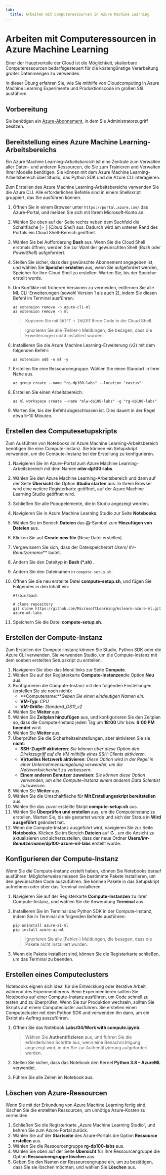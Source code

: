 ```yaml
---
lab:
  title: Arbeiten mit Computeressourcen in Azure Machine Learning
---
```


# Arbeiten mit Computeressourcen in Azure Machine Learning

Einer der Hauptvorteile der Cloud ist die Möglichkeit, skalierbare Computeressourcen bedarfsgesteuert für die kostengünstige Verarbeitung großer Datenmengen zu verwenden.

In dieser Übung erfahren Sie, wie Sie mithilfe von Cloudcomputing in Azure Machine Learning Experimente und Produktionscode im großen Stil ausführen.

## Vorbereitung

Sie benötigen ein [Azure-Abonnement](https://azure.microsoft.com/free?azure-portal=true), in dem Sie Administratorzugriff besitzen.

## Bereitstellung eines Azure Machine Learning-Arbeitsbereichs

Ein Azure Machine Learning-*Arbeitsbereich* ist eine Zentrale zum Verwalten aller Daten- und anderen Ressourcen, die Sie zum Trainieren und Verwalten Ihrer Modelle benötigen. Sie können mit dem Azure Machine Learning-Arbeitsbereich über Studio, das Python SDK und die Azure CLI interagieren.

Zum Erstellen des Azure Machine Learning-Arbeitsbereichs verwenden Sie die Azure CLI. Alle erforderlichen Befehle sind in einem Shellskript gruppiert, das Sie ausführen können.

1. Öffnen Sie in einem Browser unter `https://portal.azure.com/` das Azure-Portal, und melden Sie sich mit Ihrem Microsoft-Konto an.
1. Wählen Sie oben auf der Seite rechts neben dem Suchfeld die Schaltfläche \[>_] (*Cloud Shell*) aus. Dadurch wird am unteren Rand des Portals ein Cloud Shell-Bereich geöffnet.
1. Wählen Sie bei Aufforderung **Bash** aus. Wenn Sie die Cloud Shell erstmals öffnen, werden Sie zur Wahl der gewünschten Shell (*Bash* oder *PowerShell*) aufgefordert.
1. Stellen Sie sicher, dass das gewünschte Abonnement angegeben ist, und wählen Sie **Speicher erstellen** aus, wenn Sie aufgefordert werden, Speicher für Ihre Cloud Shell zu erstellen. Warten Sie, bis der Speicher erstellt wurde.
1. Um Konflikte mit früheren Versionen zu vermeiden, entfernen Sie alle ML CLI-Erweiterungen (sowohl Version 1 als auch 2), indem Sie diesen Befehl im Terminal ausführen:

    ```azurecli
    az extension remove -n azure-cli-ml
    az extension remove -n ml
    ```

    > Kopieren Sie mit `SHIFT + INSERT` Ihren Code in die Cloud Shell.

    > Ignorieren Sie alle (Fehler-) Meldungen, die besagen, dass die Erweiterungen nicht installiert wurden.

1. Installieren Sie die Azure Machine Learning-Erweiterung (v2) mit dem folgenden Befehl:
    
    ```azurecli
    az extension add -n ml -y
    ```

1. Erstellen Sie eine Ressourcengruppe. Wählen Sie einen Standort in Ihrer Nähe aus.

    ```azurecli
    az group create --name "rg-dp100-labs" --location "eastus"
    ```

1. Erstellen Sie einen Arbeitsbereich:

    ```azurecli
    az ml workspace create --name "mlw-dp100-labs" -g "rg-dp100-labs"
    ```

1. Warten Sie, bis der Befehl abgeschlossen ist. Dies dauert in der Regel etwa 5–10 Minuten.

## Erstellen des Computesetupskripts

Zum Ausführen von Notebooks im Azure Machine Learning-Arbeitsbereich benötigen Sie eine Compute-Instanz. Sie können ein Setupskript verwenden, um die Compute-Instanz bei der Erstellung zu konfigurieren.

1. Navigieren Sie im Azure-Portal zum Azure Machine Learning-Arbeitsbereich mit dem Namen **mlw-dp100-labs**.
1. Wählen Sie den Azure Machine Learning-Arbeitsbereich und dann auf der Seite **Übersicht** die Option **Studio starten** aus. In Ihrem Browser wird eine weitere Registerkarte geöffnet, auf der Azure Machine Learning Studio geöffnet wird.
1. Schließen Sie alle Popupelemente, die in Studio angezeigt werden.
1. Navigieren Sie in Azure Machine Learning Studio zur Seite **Notebooks**.
1. Wählen Sie im Bereich **Dateien** das &#10753;-Symbol zum **Hinzufügen von Dateien** aus.
1. Klicken Sie auf **Create new file** (Neue Datei erstellen).
1. Vergewissern Sie sich, dass der Dateispeicherort **Users/* Ihr-Benutzername*** lautet.
1. Ändern Sie den Dateityp in **Bash (*.sh)** .
1. Ändern Sie den Dateinamen in `compute-setup.sh`.
1. Öffnen Sie die neu erstellte Datei **compute-setup.sh**, und fügen Sie Folgendes in den Inhalt ein:

    ```azurecli
    #!/bin/bash

    # clone repository
    git clone https://github.com/MicrosoftLearning/mslearn-azure-ml.git azure-ml-labs
    ```

1. Speichern Sie die Datei **compute-setup.sh**.

## Erstellen der Compute-Instanz

Zum Erstellen der Compute-Instanz können Sie Studio, Python SDK oder die Azure CLI verwenden. Sie verwenden Studio, um die Compute-Instanz mit dem soeben erstellten Setupskript zu erstellen.

1. Navigieren Sie über das Menü links zur Seite **Compute**.
1. Wählen Sie auf der Registerkarte **Compute-Instanzen**die Option **Neu** aus.
1. Konfigurieren die Compute-Instanz mit den folgenden Einstellungen (erstellen Sie sie noch nicht): 
    - **Computename:***Geben Sie einen eindeutigen Namen ein.*
    - **VM-Typ**: *CPU*
    - **VM-Größe**: *Standard_DS11_v2*
1. Wählen Sie **Weiter** aus.
1. Wählen Sie **Zeitplan hinzufügen** aus, und konfigurieren Sie den Zeitplan so, dass die Compute-Instanz jeden Tag um **18:00** Uhr bzw. **6:00 PM** **beendet** wird.
1. Wählen Sie **Weiter** aus.
1. Überprüfen Sie die Sicherheitseinstellungen, aber aktivieren Sie sie **nicht**:
    - **SSH-Zugriff aktivieren**: *Sie können über diese Option den Direktzugriff auf die VM mithilfe eines SSH-Clients aktivieren.*
    - **Virtuelles Netzwerk aktivieren**: *Diese Option wird in der Regel in einer Unternehmensumgebung verwendet, um die Netzwerksicherheit zu verbessern.*
    - **Einem anderen Benutzer zuweisen**: *Sie können diese Option verwenden, um eine Compute-Instanz einem anderen Data Scientist zuzuweisen.*
1. Wählen Sie **Weiter** aus.
1. Wählen Sie die Umschaltfläche für **Mit Erstellungsskript bereitstellen** aus.
1. Wählen Sie das zuvor erstellte Skript **compute-setup.sh** aus.
1. Wählen Sie **Überprüfen und erstellen** aus, um die Computeinstanz zu erstellen. Warten Sie, bis sie gestartet wurde und sich der Status in **Wird ausgeführt** geändert hat.
1. Wenn die Compute-Instanz ausgeführt wird, navigieren Sie zur Seite **Notebooks**. Klicken Sie im Bereich **Dateien** auf **&#8635;** , um die Ansicht zu aktualisieren und sicherzustellen, dass der neue Ordner **Users/*Ihr-Benutzername*/dp100-azure-ml-labs** erstellt wurde.

## Konfigurieren der Compute-Instanz

Wenn Sie die Compute-Instanz erstellt haben, können Sie Notebooks darauf ausführen. Möglicherweise müssen Sie bestimmte Pakete installieren, um den gewünschten Code auszuführen. Sie können Pakete in das Setupskript aufnehmen oder über das Terminal installieren.

1. Navigieren Sie auf der Registerkarte **Compute-Instanzen** zu Ihrer Compute-Instanz, und wählen Sie die Anwendung **Terminal** aus.
1. Installieren Sie im Terminal das Python SDK in der Compute-Instanz, indem Sie in Terminal die folgenden Befehle ausführen:

    ```
    pip uninstall azure-ai-ml
    pip install azure-ai-ml
    ```

    > Ignorieren Sie alle (Fehler-) Meldungen, die besagen, dass die Pakete nicht installiert wurden.

1. Wenn die Pakete installiert sind, können Sie die Registerkarte schließen, um das Terminal zu beenden.

## Erstellen eines Computeclusters

Notebooks eignen sich ideal für die Entwicklung oder iterative Arbeit während des Experimentierens. Beim Experimentieren sollten Sie Notebooks auf einer Compute-Instanz ausführen, um Code schnell zu testen und zu überprüfen. Wenn Sie zur Produktion wechseln, sollten Sie Skripts auf einem Computecluster ausführen. Sie erstellen einen Computecluster mit dem Python SDK und verwenden ihn dann, um ein Skript als Auftrag auszuführen.

1. Öffnen Sie das Notebook **Labs/04/Work with compute.ipynb**.

    > Wählen Sie **Authentifizieren** aus, und führen Sie die erforderlichen Schritte aus, wenn eine Benachrichtigung angezeigt wird, in der Sie zur Authentifizierung aufgefordert werden.

1. Stellen Sie sicher, dass das Notebook den Kernel **Python 3.8 – AzureML** verwendet.
1. Führen Sie alle Zellen im Notebook aus.

## Löschen von Azure-Ressourcen

Wenn Sie mit der Erkundung von Azure Machine Learning fertig sind, löschen Sie die erstellten Ressourcen, um unnötige Azure-Kosten zu vermeiden.

1. Schließen Sie die Registerkarte „Azure Machine Learning Studio“, und kehren Sie zum Azure-Portal zurück.
1. Wählen Sie auf der **Startseite** des Azure-Portals die Option **Ressource erstellen** aus.
1. Wählen Sie die Ressourcengruppe **rg-dp100-labs** aus.
1. Wählen Sie oben auf der Seite **Übersicht** für Ihre Ressourcengruppe die Option **Ressourcengruppe löschen** aus.
1. Geben Sie den Namen der Ressourcengruppe ein, um zu bestätigen, dass Sie sie löschen möchten, und wählen Sie **Löschen** aus.
